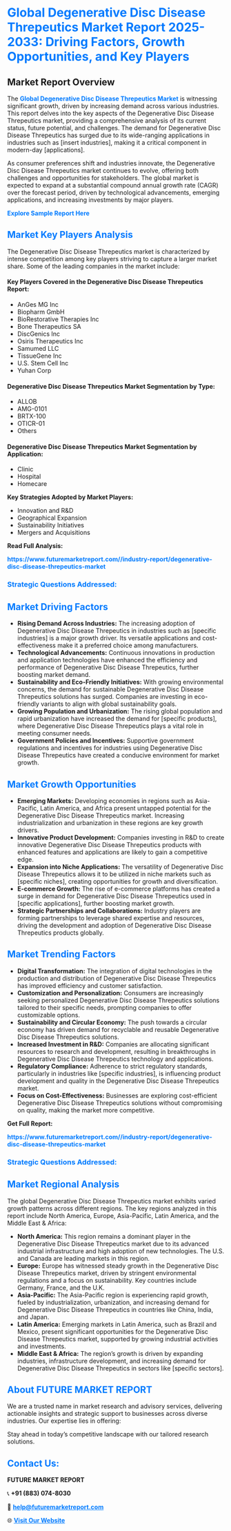 <h1 style="color: #007BFF;">Global Degenerative Disc Disease Threpeutics Market Report 2025-2033: Driving Factors, Growth Opportunities, and Key Players</h1>

<section id="overview">
<h2>Market Report Overview</h2>
<p>The <a href="https://www.futuremarketreport.com//industry-report/degenerative-disc-disease-threpeutics-market" style="color: #007BFF; text-decoration: none;"><strong>Global Degenerative Disc Disease Threpeutics Market</strong></a> is witnessing significant growth, driven by increasing demand across various industries. This report delves into the key aspects of the Degenerative Disc Disease Threpeutics market, providing a comprehensive analysis of its current status, future potential, and challenges. The demand for Degenerative Disc Disease Threpeutics has surged due to its wide-ranging applications in industries such as [insert industries], making it a critical component in modern-day [applications].</p>
<p>As consumer preferences shift and industries innovate, the Degenerative Disc Disease Threpeutics market continues to evolve, offering both challenges and opportunities for stakeholders. The global market is expected to expand at a substantial compound annual growth rate (CAGR) over the forecast period, driven by technological advancements, emerging applications, and increasing investments by major players.</p>
</section>

<section id="overview">
<p><a href="https://www.futuremarketreport.com//request-sample/reportId=53966" style="color: #007BFF; text-decoration: none;"><strong>Explore Sample Report Here</strong></a></p>
</section>

<section id="key-players">
<h2 style="color: #007BFF;">Market Key Players Analysis</h2>
<p>The Degenerative Disc Disease Threpeutics market is characterized by intense competition among key players striving to capture a larger market share. Some of the leading companies in the market include:</p>
<h4>Key Players Covered in the Degenerative Disc Disease Threpeutics Report:</h4>
<ul><li>AnGes MG Inc</li><li>Biopharm GmbH</li><li>BioRestorative Therapies Inc</li><li>Bone Therapeutics SA</li><li>DiscGenics Inc</li><li>Osiris Therapeutics Inc</li><li>Samumed LLC</li><li>TissueGene Inc</li><li>U.S. Stem Cell Inc</li><li>Yuhan Corp</li></ul>
<h4>Degenerative Disc Disease Threpeutics Market Segmentation by Type:</h4>
<ul><li>ALLOB</li><li>AMG-0101</li><li>BRTX-100</li><li>OTICR-01</li><li>Others</li></ul>

<h4>Degenerative Disc Disease Threpeutics Market Segmentation by Application:</h4>
<ul><li>Clinic</li><li>Hospital</li><li>Homecare</li></ul>
<p><strong>Key Strategies Adopted by Market Players:</strong></p>
<ul>
<li>Innovation and R&D</li>
<li>Geographical Expansion</li>
<li>Sustainability Initiatives</li>
<li>Mergers and Acquisitions</li>
</ul>
</section>

<section>
<p><strong>Read Full Analysis: </strong></p><a href="https://www.futuremarketreport.com//industry-report/degenerative-disc-disease-threpeutics-market" style="color: #007BFF; text-decoration: none;"><strong>https://www.futuremarketreport.com//industry-report/degenerative-disc-disease-threpeutics-market</strong></a>
<h3 style="color: #007BFF;">Strategic Questions Addressed:</h3>
</section>

<section id="driving-factors">
<h2 style="color: #007BFF;">Market Driving Factors</h2>
<ul>
<li><strong>Rising Demand Across Industries:</strong> The increasing adoption of Degenerative Disc Disease Threpeutics in industries such as [specific industries] is a major growth driver. Its versatile applications and cost-effectiveness make it a preferred choice among manufacturers.</li>
<li><strong>Technological Advancements:</strong> Continuous innovations in production and application technologies have enhanced the efficiency and performance of Degenerative Disc Disease Threpeutics, further boosting market demand.</li>
<li><strong>Sustainability and Eco-Friendly Initiatives:</strong> With growing environmental concerns, the demand for sustainable Degenerative Disc Disease Threpeutics solutions has surged. Companies are investing in eco-friendly variants to align with global sustainability goals.</li>
<li><strong>Growing Population and Urbanization:</strong> The rising global population and rapid urbanization have increased the demand for [specific products], where Degenerative Disc Disease Threpeutics plays a vital role in meeting consumer needs.</li>
<li><strong>Government Policies and Incentives:</strong> Supportive government regulations and incentives for industries using Degenerative Disc Disease Threpeutics have created a conducive environment for market growth.</li>
</ul>
</section>

<section id="growth-opportunities">
<h2 style="color: #007BFF;">Market Growth Opportunities</h2>
<ul>
<li><strong>Emerging Markets:</strong> Developing economies in regions such as Asia-Pacific, Latin America, and Africa present untapped potential for the Degenerative Disc Disease Threpeutics market. Increasing industrialization and urbanization in these regions are key growth drivers.</li>
<li><strong>Innovative Product Development:</strong> Companies investing in R&D to create innovative Degenerative Disc Disease Threpeutics products with enhanced features and applications are likely to gain a competitive edge.</li>
<li><strong>Expansion into Niche Applications:</strong> The versatility of Degenerative Disc Disease Threpeutics allows it to be utilized in niche markets such as [specific niches], creating opportunities for growth and diversification.</li>
<li><strong>E-commerce Growth:</strong> The rise of e-commerce platforms has created a surge in demand for Degenerative Disc Disease Threpeutics used in [specific applications], further boosting market growth.</li>
<li><strong>Strategic Partnerships and Collaborations:</strong> Industry players are forming partnerships to leverage shared expertise and resources, driving the development and adoption of Degenerative Disc Disease Threpeutics products globally.</li>
</ul>
</section>

<section id="trending-factors">
<h2 style="color: #007BFF;">Market Trending Factors</h2>
<ul>
<li><strong>Digital Transformation:</strong> The integration of digital technologies in the production and distribution of Degenerative Disc Disease Threpeutics has improved efficiency and customer satisfaction.</li>
<li><strong>Customization and Personalization:</strong> Consumers are increasingly seeking personalized Degenerative Disc Disease Threpeutics solutions tailored to their specific needs, prompting companies to offer customizable options.</li>
<li><strong>Sustainability and Circular Economy:</strong> The push towards a circular economy has driven demand for recyclable and reusable Degenerative Disc Disease Threpeutics solutions.</li>
<li><strong>Increased Investment in R&D:</strong> Companies are allocating significant resources to research and development, resulting in breakthroughs in Degenerative Disc Disease Threpeutics technology and applications.</li>
<li><strong>Regulatory Compliance:</strong> Adherence to strict regulatory standards, particularly in industries like [specific industries], is influencing product development and quality in the Degenerative Disc Disease Threpeutics market.</li>
<li><strong>Focus on Cost-Effectiveness:</strong> Businesses are exploring cost-efficient Degenerative Disc Disease Threpeutics solutions without compromising on quality, making the market more competitive.</li>
</ul>
</section>

<section>
<p><strong>Get Full Report: </strong></p><a href="https://www.futuremarketreport.com//industry-report/degenerative-disc-disease-threpeutics-market" style="color: #007BFF; text-decoration: none;"><strong>https://www.futuremarketreport.com//industry-report/degenerative-disc-disease-threpeutics-market</strong></a>
<h3 style="color: #007BFF;">Strategic Questions Addressed:</h3>
</section>


<section id="regional-analysis">
<h2 style="color: #007BFF;">Market Regional Analysis</h2>
<p>The global Degenerative Disc Disease Threpeutics market exhibits varied growth patterns across different regions. The key regions analyzed in this report include North America, Europe, Asia-Pacific, Latin America, and the Middle East & Africa:</p>
<ul>
<li><strong>North America:</strong> This region remains a dominant player in the Degenerative Disc Disease Threpeutics market due to its advanced industrial infrastructure and high adoption of new technologies. The U.S. and Canada are leading markets in this region.</li>
<li><strong>Europe:</strong> Europe has witnessed steady growth in the Degenerative Disc Disease Threpeutics market, driven by stringent environmental regulations and a focus on sustainability. Key countries include Germany, France, and the U.K.</li>
<li><strong>Asia-Pacific:</strong> The Asia-Pacific region is experiencing rapid growth, fueled by industrialization, urbanization, and increasing demand for Degenerative Disc Disease Threpeutics in countries like China, India, and Japan.</li>
<li><strong>Latin America:</strong> Emerging markets in Latin America, such as Brazil and Mexico, present significant opportunities for the Degenerative Disc Disease Threpeutics market, supported by growing industrial activities and investments.</li>
<li><strong>Middle East & Africa:</strong> The region’s growth is driven by expanding industries, infrastructure development, and increasing demand for Degenerative Disc Disease Threpeutics in sectors like [specific sectors].</li>
</ul>
</section>

<footer>
<h2 style="color: #007BFF;">About FUTURE MARKET REPORT</h2>
<p>We are a trusted name in market research and advisory services, delivering actionable insights and strategic support to businesses across diverse industries. Our expertise lies in offering:</p>

<p>Stay ahead in today’s competitive landscape with our tailored research solutions.</p>

<h2 style="color: #007BFF;">Contact Us:</h2>
<p><strong>FUTURE MARKET REPORT</strong></p>
<p>📞 <strong>+91 (883) 074-8030</strong></p>
<p>📧 <strong><a href="mailto:help@futuremarketreport.com" style="color: #007BFF;">help@futuremarketreport.com</a></strong></p>
<p>🌐 <strong><a href="https://www.futuremarketreport.com/" style="color: #007BFF;">Visit Our Website</a></strong></p>
</footer>